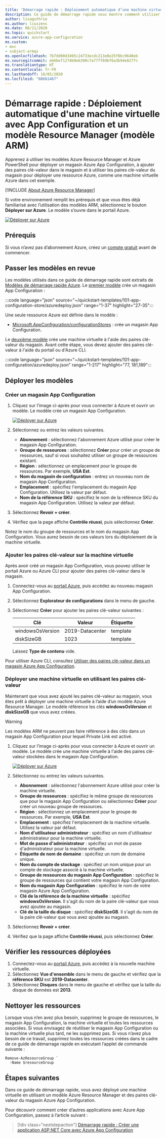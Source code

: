 ```yaml
---
title: 'Démarrage rapide : Déploiement automatique d’une machine virtuelle avec Azure App Configuration'
description: Ce guide de démarrage rapide vous montre comment utiliser le module Azure PowerShell et les modèles Azure Resource Manager pour déployer un magasin Azure App Configuration. Il vous montre ensuite comment déployer une machine virtuelle en utilisant les valeurs stockées dans le magasin.
author: lisaguthrie
ms.author: lcozzens
ms.date: 08/11/2020
ms.topic: quickstart
ms.service: azure-app-configuration
ms.custom:
- mvc
- subject-armqs
ms.openlocfilehash: 7b7dd00d3495c24733ecdc213e0e25f8bc9640eb
ms.sourcegitcommit: eb6bef1274b9e6390c7a77ff69bf6a3b94e827fc
ms.translationtype: HT
ms.contentlocale: fr-FR
ms.lasthandoff: 10/05/2020
ms.locfileid: "88661467"
---
```

# <a name="quickstart-automated-vm-deployment-with-app-configuration-and-resource-manager-template-arm-template"></a>Démarrage rapide : Déploiement automatique d'une machine virtuelle avec App Configuration et un modèle Resource Manager (modèle ARM)

Apprenez à utiliser les modèles Azure Resource Manager et Azure PowerShell pour déployer un magasin Azure App Configuration, à ajouter des paires clé-valeur dans le magasin et à utiliser les paires clé-valeur du magasin pour déployer une ressource Azure, comme une machine virtuelle Azure dans cet exemple.

[!INCLUDE [About Azure Resource Manager](../../includes/resource-manager-quickstart-introduction.md)]

Si votre environnement remplit les prérequis et que vous êtes déjà familiarisé avec l’utilisation des modèles ARM, sélectionnez le bouton **Déployer sur Azure**. Le modèle s’ouvre dans le portail Azure.

[![Déployer sur Azure](../media/template-deployments/deploy-to-azure.svg)](https://portal.azure.com/#create/Microsoft.Template/uri/https%3A%2F%2Fraw.githubusercontent.com%2FAzure%2Fazure-quickstart-templates%2Fmaster%2F101-app-configuration-store%2Fazuredeploy.json)

## <a name="prerequisites"></a>Prérequis

Si vous n’avez pas d’abonnement Azure, créez un [compte gratuit](https://azure.microsoft.com/free/?WT.mc_id=A261C142F) avant de commencer.

## <a name="review-the-templates"></a>Passer les modèles en revue

Les modèles utilisés dans ce guide de démarrage rapide sont extraits de [Modèles de démarrage rapide Azure](https://azure.microsoft.com/resources/templates/). Le [premier modèle](https://azure.microsoft.com/resources/templates/101-app-configuration-store/) crée un magasin App Configuration :

:::code language="json" source="~/quickstart-templates/101-app-configuration-store/azuredeploy.json" range="1-37" highlight="27-35":::

Une seule ressource Azure est définie dans le modèle :

- [Microsoft.AppConfiguration/configurationStores](/azure/templates/microsoft.appconfiguration/2019-10-01/configurationstores) : crée un magasin App Configuration.

Le [deuxième modèle](https://azure.microsoft.com/resources/templates/101-app-configuration/) crée une machine virtuelle à l'aide des paires clé-valeur du magasin. Avant cette étape, vous devez ajouter des paires clé-valeur à l'aide du portail ou d'Azure CLI.

:::code language="json" source="~/quickstart-templates/101-app-configuration/azuredeploy.json" range="1-217" highlight="77, 181,189":::

## <a name="deploy-the-templates"></a>Déployer les modèles

### <a name="create-an-app-configuration-store"></a>Créer un magasin App Configuration

1. Cliquez sur l’image ci-après pour vous connecter à Azure et ouvrir un modèle. Le modèle crée un magasin App Configuration.

    [![Déployer sur Azure](../media/template-deployments/deploy-to-azure.svg)](https://portal.azure.com/#create/Microsoft.Template/uri/https%3A%2F%2Fraw.githubusercontent.com%2FAzure%2Fazure-quickstart-templates%2Fmaster%2F101-app-configuration-store%2Fazuredeploy.json)

1. Sélectionnez ou entrez les valeurs suivantes.

    - **Abonnement** : sélectionnez l'abonnement Azure utilisé pour créer le magasin App Configuration.
    - **Groupe de ressources** : sélectionnez **Créer** pour créer un groupe de ressources, sauf si vous souhaitez utiliser un groupe de ressources existant.
    - **Région** : sélectionnez un emplacement pour le groupe de ressources.  Par exemple, **USA Est**.
    - **Nom du magasin de configuration** : entrez un nouveau nom de magasin App Configuration.
    - **Emplacement** : spécifiez l'emplacement du magasin App Configuration.  Utilisez la valeur par défaut.
    - **Nom de la référence SKU** : spécifiez le nom de la référence SKU du magasin App Configuration. Utilisez la valeur par défaut.

1. Sélectionnez **Revoir + créer**.
1. Vérifiez que la page affiche **Contrôle réussi**, puis sélectionnez **Créer**.

Notez le nom du groupe de ressources et le nom du magasin App Configuration.  Vous aurez besoin de ces valeurs lors du déploiement de la machine virtuelle.
### <a name="add-vm-configuration-key-values"></a>Ajouter les paires clé-valeur sur la machine virtuelle

Après avoir créé un magasin App Configuration, vous pouvez utiliser le portail Azure ou Azure CLI pour ajouter des paires clé-valeur dans le magasin.

1. Connectez-vous au [portail Azure](https://portal.azure.com), puis accédez au nouveau magasin App Configuration.
1. Sélectionnez **Explorateur de configurations** dans le menu de gauche.
1. Sélectionnez **Créer** pour ajouter les paires clé-valeur suivantes :

   |Clé|Valeur|Étiquette|
   |-|-|-|
   |windowsOsVersion|2019-Datacenter|template|
   |diskSizeGB|1023|template|

   Laissez **Type de contenu** vide.

Pour utiliser Azure CLI, consultez [Utiliser des paires clé-valeur dans un magasin Azure App Configuration](./scripts/cli-work-with-keys.md).

### <a name="deploy-vm-using-stored-key-values"></a>Déployer une machine virtuelle en utilisant les paires clé-valeur

Maintenant que vous avez ajouté les paires clé-valeur au magasin, vous êtes prêt à déployer une machine virtuelle à l’aide d’un modèle Azure Resource Manager. Le modèle référence les clés **windowsOsVersion** et **diskSizeGB** que vous avez créées.

> [!WARNING]
> Les modèles ARM ne peuvent pas faire référence à des clés dans un magasin App Configuration pour lequel Private Link est activé.

1. Cliquez sur l’image ci-après pour vous connecter à Azure et ouvrir un modèle. Le modèle crée une machine virtuelle à l'aide des paires clé-valeur stockées dans le magasin App Configuration.

    [![Déployer sur Azure](../media/template-deployments/deploy-to-azure.svg)](https://portal.azure.com/#create/Microsoft.Template/uri/https%3A%2F%2Fraw.githubusercontent.com%2FAzure%2Fazure-quickstart-templates%2Fmaster%2F101-app-configuration%2Fazuredeploy.json)

1. Sélectionnez ou entrez les valeurs suivantes.

    - **Abonnement** : sélectionnez l'abonnement Azure utilisé pour créer la machine virtuelle.
    - **Groupe de ressources** : spécifiez le même groupe de ressources que pour le magasin App Configuration ou sélectionnez **Créer** pour créer un nouveau groupe de ressources.
    - **Région** : sélectionnez un emplacement pour le groupe de ressources.  Par exemple, **USA Est**.
    - **Emplacement** : spécifiez l'emplacement de la machine virtuelle. Utilisez la valeur par défaut.
    - **Nom d'utilisateur administrateur** : spécifiez un nom d'utilisateur administrateur pour la machine virtuelle.
    - **Mot de passe d'administrateur** : spécifiez un mot de passe d'administrateur pour la machine virtuelle.
    - **Étiquette de nom de domaine** : spécifiez un nom de domaine unique.
    - **Nom du compte de stockage** : spécifiez un nom unique pour un compte de stockage associé à la machine virtuelle.
    - **Groupe de ressources du magasin App Configuration** : spécifiez le groupe de ressources qui contient votre magasin App Configuration.
    - **Nom du magasin App Configuration** : spécifiez le nom de votre magasin Azure App Configuration.
    - **Clé de la référence de la machine virtuelle** : spécifiez **windowsOsVersion**.  Il s'agit du nom de la paire clé-valeur que vous avez ajoutée au magasin.
    - **Clé de la taille du disque** : spécifiez **diskSizeGB**. Il s'agit du nom de la paire clé-valeur que vous avez ajoutée au magasin.

1. Sélectionnez **Revoir + créer**.
1. Vérifiez que la page affiche **Contrôle réussi**, puis sélectionnez **Créer**.

## <a name="review-deployed-resources"></a>Vérifier les ressources déployées

1. Connectez-vous au [portail Azure](https://portal.azure.com), puis accédez à la nouvelle machine virtuelle.
1. Sélectionnez **Vue d'ensemble** dans le menu de gauche et vérifiez que la **référence SKU** est **2019-Datacenter**.
1. Sélectionnez **Disques** dans le menu de gauche et vérifiez que la taille du disque de données est **2013**.

## <a name="clean-up-resources"></a>Nettoyer les ressources

Lorsque vous n’en avez plus besoin, supprimez le groupe de ressources, le magasin App Configuration, la machine virtuelle et toutes les ressources associées. Si vous envisagez de réutiliser le magasin App Configuration ou la machine virtuelle plus tard, ne les supprimez pas. Si vous n’avez plus besoin de ce travail, supprimez toutes les ressources créées dans le cadre de ce guide de démarrage rapide en exécutant l’applet de commande suivante :

```azurepowershell-interactive
Remove-AzResourceGroup `
  -Name $resourceGroup
```

## <a name="next-steps"></a>Étapes suivantes

Dans ce guide de démarrage rapide, vous avez déployé une machine virtuelle en utilisant un modèle Azure Resource Manager et des paires clé-valeur du magasin Azure App Configuration.

Pour découvrir comment créer d’autres applications avec Azure App Configuration, passez à l’article suivant :

> [!div class="nextstepaction"]
> [Démarrage rapide : Créer une application ASP.NET Core avec Azure App Configuration](quickstart-aspnet-core-app.md)
